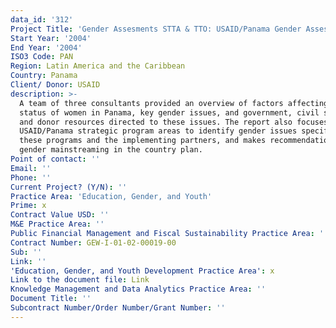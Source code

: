 ```yaml
---
data_id: '312'
Project Title: 'Gender Assesments STTA & TTO: USAID/Panama Gender Assessment (TDY 26)'
Start Year: '2004'
End Year: '2004'
ISO3 Code: PAN
Region: Latin America and the Caribbean
Country: Panama
Client/ Donor: USAID
description: >-
  A team of three consultants provided an overview of factors affecting the
  status of women in Panama, key gender issues, and government, civil society,
  and donor resources directed to these issues. The report also focuses on the
  USAID/Panama strategic program areas to identify gender issues specific to
  these programs and the implementing partners, and makes recommendations for
  gender mainstreaming in the country plan.
Point of contact: ''
Email: ''
Phone: ''
Current Project? (Y/N): ''
Practice Area: 'Education, Gender, and Youth'
Prime: x
Contract Value USD: ''
M&E Practice Area: ''
Public Financial Management and Fiscal Sustainability Practice Area: ''
Contract Number: GEW-I-01-02-00019-00
Sub: ''
Link: ''
'Education, Gender, and Youth Development Practice Area': x
Link to the document file: Link
Knowledge Management and Data Analytics Practice Area: ''
Document Title: ''
Subcontract Number/Order Number/Grant Number: ''
---
```

